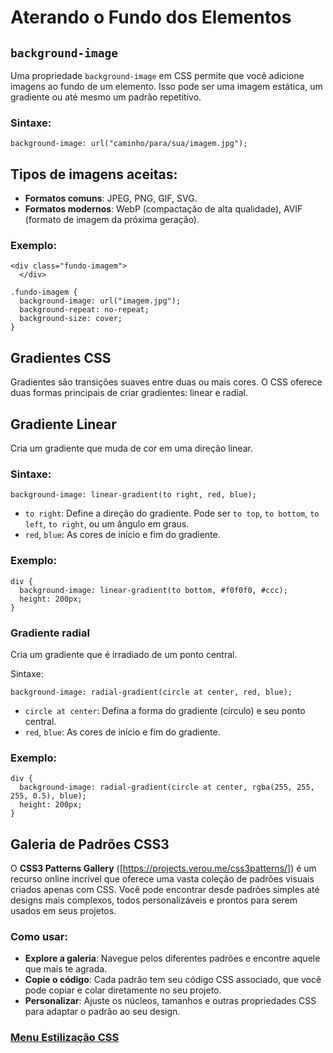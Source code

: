 # Aterando o Fundo dos Elementos 

## `background-image` 

Uma propriedade `background-image` em CSS permite que você adicione imagens ao fundo de um elemento. Isso pode ser uma imagem estática, um gradiente ou até mesmo um padrão repetitivo.

### Sintaxe:

```
background-image: url("caminho/para/sua/imagem.jpg");
```

## Tipos de imagens aceitas:

- **Formatos comuns**: JPEG, PNG, GIF, SVG.
- **Formatos modernos**: WebP (compactação de alta qualidade), AVIF (formato de imagem da próxima geração).

### Exemplo:

```
<div class="fundo-imagem">
  </div>
```
```
.fundo-imagem {
  background-image: url("imagem.jpg");
  background-repeat: no-repeat;
  background-size: cover;
}
```

## Gradientes CSS

Gradientes são transições suaves entre duas ou mais cores. O CSS oferece duas formas principais de criar gradientes: linear e radial.

## Gradiente Linear

Cria um gradiente que muda de cor em uma direção linear.

### Sintaxe:

```
background-image: linear-gradient(to right, red, blue);
```

- `to right`: Define a direção do gradiente. Pode ser `to top`, `to bottom`, `to left`, `to right`, ou um ângulo em graus.
- `red`, `blue`: As cores de início e fim do gradiente.

### Exemplo:

```
div {
  background-image: linear-gradient(to bottom, #f0f0f0, #ccc);
  height: 200px;
}
```

### Gradiente radial

Cria um gradiente que é irradiado de um ponto central.

Sintaxe:

```
background-image: radial-gradient(circle at center, red, blue);
```

- `circle at center`: Defina a forma do gradiente (círculo) e seu ponto central.
- `red`, `blue`: As cores de início e fim do gradiente.

### Exemplo:

```
div {
  background-image: radial-gradient(circle at center, rgba(255, 255, 255, 0.5), blue);
  height: 200px;
}
```

## Galeria de Padrões CSS3

O **CSS3 Patterns Gallery** ([https://projects.verou.me/css3patterns/]) é um recurso online incrível que oferece uma vasta coleção de padrões visuais criados apenas com CSS. Você pode encontrar desde padrões simples até designs mais complexos, todos personalizáveis ​​e prontos para serem usados ​​em seus projetos.

### Como usar:

- **Explore a galeria**: Navegue pelos diferentes padrões e encontre aquele que mais te agrada.
- **Copie o código**: Cada padrão tem seu código CSS associado, que você pode copiar e colar diretamente no seu projeto.
- **Personalizar**: Ajuste os núcleos, tamanhos e outras propriedades CSS para adaptar o padrão ao seu design.


### [Menu Estilização CSS](../menu_estilizacao.md)

